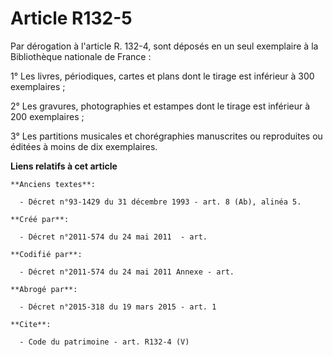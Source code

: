 # Article R132-5

Par dérogation à l'article R. 132-4, sont déposés en un seul exemplaire à la Bibliothèque nationale de France : 

1° Les livres, périodiques, cartes et plans dont le tirage est inférieur à 300 exemplaires ; 

2° Les gravures, photographies et estampes dont le tirage est inférieur à 200 exemplaires ; 

3° Les partitions musicales et chorégraphies manuscrites ou reproduites ou éditées à moins de dix exemplaires.

**Liens relatifs à cet article**

	**Anciens textes**:

	  - Décret n°93-1429 du 31 décembre 1993 - art. 8 (Ab), alinéa 5.

	**Créé par**:

	  - Décret n°2011-574 du 24 mai 2011  - art.

	**Codifié par**:

	  - Décret n°2011-574 du 24 mai 2011 Annexe - art.

	**Abrogé par**:

	  - Décret n°2015-318 du 19 mars 2015 - art. 1

	**Cite**:

	  - Code du patrimoine - art. R132-4 (V)
